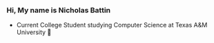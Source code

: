 ### Hi, My name is Nicholas Battin

- Current College Student studying Computer Science at Texas A&M University 📖
